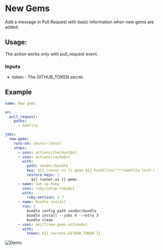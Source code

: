 # New Gems

Add a message in Pull Request with basic information when new gems are added.

## Usage:

The action works only with pull_request event.

### Inputs
- token - The GITHUB_TOKEN secret.

## Example

```yaml
name: New gems

on:
  pull_request:
    paths:
      - Gemfile

jobs:
  new-gems:
    runs-on: ubuntu-latest
    steps:
      - uses: actions/checkout@v1
      - uses: actions/cache@v1
        with:
          path: vendor/bundle
          key: ${{ runner.os }}-gems-${{ hashFiles('**/Gemfile.lock') }}
          restore-keys: |
            ${{ runner.os }}-gems-
      - name: Set up Ruby
        uses: ruby/setup-ruby@v1
        with:
          ruby-version: 2.7
      - name: Bundle install
        run: |
          bundle config path vendor/bundle
          bundle install --jobs 4 --retry 3
          bundle clean
      - uses: aki77/new-gems-action@v1
        with:
          token: ${{ secrets.GITHUB_TOKEN }}
```

![Demo](https://i.gyazo.com/105ca743b1781c7fc292663050a130dc.png)
